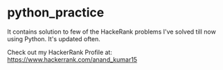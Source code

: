 # python_practice
It contains solution to few of the HackeRank problems I've solved till now using Python. It's updated often.

Check out my HackerRank Profile at: https://www.hackerrank.com/anand_kumar15

